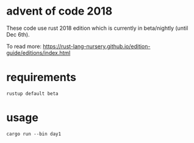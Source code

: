 # advent of code 2018

These code use rust 2018 edition which is currently in beta/nightly (until Dec 6th).

To read more: https://rust-lang-nursery.github.io/edition-guide/editions/index.html

# requirements

    rustup default beta

# usage

    cargo run --bin day1


